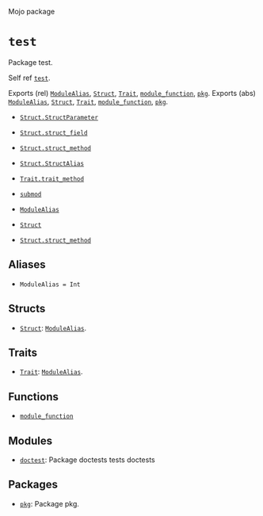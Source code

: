 Mojo package

# `test`

Package test.

Self ref [`test`](_index.md).

Exports (rel) [`ModuleAlias`](_index.md#aliases), [`Struct`](Struct-.md), [`Trait`](Trait-.md), [`module_function`](module_function.md), [`pkg`](pkg/_index.md).
Exports (abs) [`ModuleAlias`](_index.md#aliases), [`Struct`](Struct-.md), [`Trait`](Trait-.md), [`module_function`](module_function.md), [`pkg`](pkg/_index.md).

 - [`Struct.StructParameter`](Struct-.md#parameters)
 - [`Struct.struct_field`](Struct-.md#fields)
 - [`Struct.struct_method`](Struct-.md#struct_method)
 - [`Struct.StructAlias`](Struct-.md#aliases)

 - [`Trait.trait_method`](Trait-.md#trait_method)

 - [`submod`](pkg/submod/_index.md)
 - [`ModuleAlias`](pkg/submod/_index.md#aliases)
 - [`Struct`](pkg/submod/Struct-.md)
 - [`Struct.struct_method`](pkg/submod/Struct-.md#struct_method)


## Aliases

- `ModuleAlias = Int`

## Structs

- [`Struct`](Struct-.md): [`ModuleAlias`](_index.md#aliases).

## Traits

- [`Trait`](Trait-.md): [`ModuleAlias`](_index.md#aliases).

## Functions

- [`module_function`](module_function.md)

## Modules

- [`doctest`](doctest/_index.md): Package doctests tests doctests

## Packages

- [`pkg`](pkg/_index.md): Package pkg.

